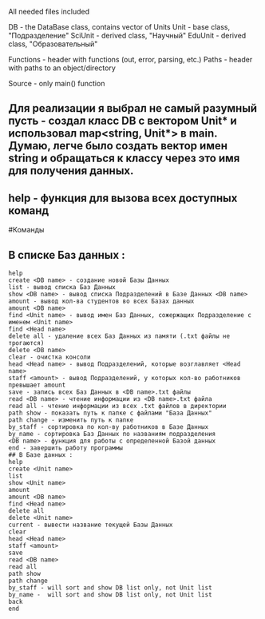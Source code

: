All needed files included

DB - the DataBase class, contains vector of Units
Unit - base class, "Подразделение"
SciUnit - derived class, "Научный"
EduUnit - derived class, "Образовательный"

Functions - header with functions (out, error, parsing, etc.)
Paths - header with paths to an object/directory

Source - only main() function

## Для реализации я выбрал не самый разумный пусть - создал класс DB с вектором Unit* и использовал map<string, Unit*> в main. Думаю, легче было создать вектор имен string и обращаться к классу через это имя для получения данных.

## help - функция для вызова всех доступных команд

#Команды
  ## В списке Баз данных :
  ```Shell
 help
 create <DB name> - создание новой Базы Данных
 list - вывод списка Баз Данных
 show <DB name> - вывод списка Подразделений в Базе Данных <DB name>
 amount - вывод кол-ва студентов во всех Базах данных
 amount <DB name> 
 find <Unit name> - вывод имен Баз Данных, сожержащих Подразделение с именем <Unit name> 
 find <Head name>
 delete all - удаление всех Баз Данных из памяти (.txt файлы не трогаются)
 delete <DB name>
 clear - очистка консоли
 head <Head name> - вывод Подразделений, которые возглавляет <Head name>
 staff <amount> - вывод Подразделений, у которых кол-во работников превышает amount
 save - запись всех Баз Данных в <DB name>.txt файлы
 read <DB name> - чтение информации из <DB name>.txt файла 
 read all - чтение информации из всех .txt файлов в директории
 path show - показать путь к папке с файлами "База Данных"
 path change - изменить путь к папке
 by_staff - сортировка по кол-ву работников в Базе Данных
 by_name - сортировка Баз Данных по названиям подразделения
 <DB name> - функция для работы с определенной Базой данных
 end - завершить работу программы
 ## В Базе данных :
 help
 create <Unit name>
 list
 show <Unit name>
 amount
 amount <DB name>
 find <Head name>
 delete all
 delete <Unit name>
 current - вывести название текущей Базы Данных
 clear
 head <Head name>
 staff <amount>
 save
 read <DB name>
 read all
 path show
 path change
 by_staff - will sort and show DB list only, not Unit list
 by_name -  will sort and show DB list only, not Unit list
 back
 end
```
